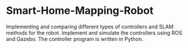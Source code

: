 # Smart-Home-Mapping-Robot

Implementing and comparing different types of controllers and SLAM methods for the robot. Implement and simulate the controllers using ROS and Gazebo. The controller program is written in Python.